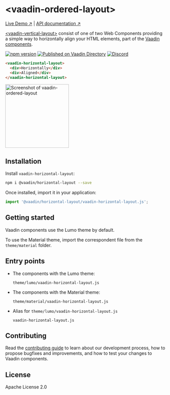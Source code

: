# &lt;vaadin-ordered-layout&gt;

[Live Demo ↗](https://vaadin.com/components/vaadin-ordered-layout/html-examples)
|
[API documentation ↗](https://vaadin.com/components/vaadin-ordered-layout/html-api)

[&lt;vaadin-vertical-layout&gt;](https://vaadin.com/components/vaadin-ordered-layout) consist of one of two Web Components providing a simple way to horizontally align your HTML elements, part of the [Vaadin components](https://vaadin.com/components).

[![npm version](https://badgen.net/npm/v/@vaadin/horizontal-layout)](https://www.npmjs.com/package/@vaadin/horizontal-layout)
[![Published on Vaadin Directory](https://img.shields.io/badge/Vaadin%20Directory-published-00b4f0.svg)](https://vaadin.com/directory/component/vaadinhorizontal-layout)
[![Discord](https://img.shields.io/discord/732335336448852018?label=discord)](https://discord.gg/PHmkCKC)

```html
<vaadin-horizontal-layout>
  <div>Horizontally</div>
  <div>Aligned</div>
</vaadin-horizontal-layout>
```

[<img src="https://raw.githubusercontent.com/vaadin/vaadin-ordered-layout/master/screenshot.png" width="200" alt="Screenshot of vaadin-ordered-layout">](https://vaadin.com/components/vaadin-ordered-layout)

## Installation

Install `vaadin-horizontal-layout`:

```sh
npm i @vaadin/horizontal-layout --save
```

Once installed, import it in your application:

```js
import '@vaadin/horizontal-layout/vaadin-horizontal-layout.js';
```

## Getting started

Vaadin components use the Lumo theme by default.

To use the Material theme, import the correspondent file from the `theme/material` folder.

## Entry points

- The components with the Lumo theme:

  `theme/lumo/vaadin-horizontal-layout.js`

- The components with the Material theme:

  `theme/material/vaadin-horizontal-layout.js`

- Alias for `theme/lumo/vaadin-horizontal-layout.js`

  `vaadin-horizontal-layout.js`

## Contributing

Read the [contributing guide](https://vaadin.com/docs/latest/guide/contributing/overview) to learn about our development process, how to propose bugfixes and improvements, and how to test your changes to Vaadin components.

## License

Apache License 2.0
